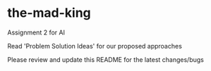# the-mad-king
Assignment 2 for AI 

Read 'Problem Solution Ideas' for our proposed approaches

Please review and update this README for the latest changes/bugs

